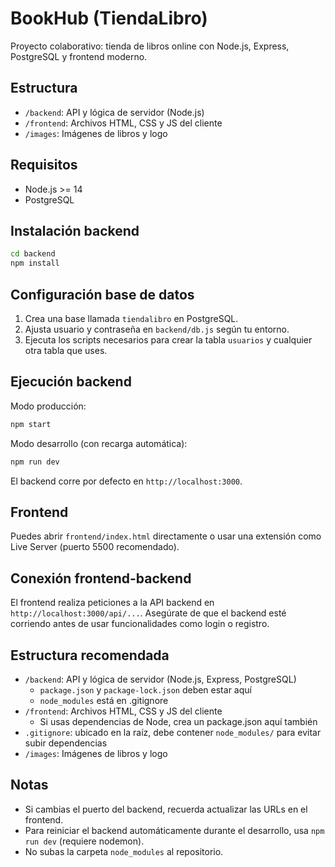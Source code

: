 # BookHub (TiendaLibro)

Proyecto colaborativo: tienda de libros online con Node.js, Express, PostgreSQL y frontend moderno.

## Estructura
- `/backend`: API y lógica de servidor (Node.js)
- `/frontend`: Archivos HTML, CSS y JS del cliente
- `/images`: Imágenes de libros y logo

## Requisitos
- Node.js >= 14
- PostgreSQL

## Instalación backend
```bash
cd backend
npm install
```

## Configuración base de datos
1. Crea una base llamada `tiendalibro` en PostgreSQL.
2. Ajusta usuario y contraseña en `backend/db.js` según tu entorno.
3. Ejecuta los scripts necesarios para crear la tabla `usuarios` y cualquier otra tabla que uses.

## Ejecución backend

Modo producción:
```bash
npm start
```
Modo desarrollo (con recarga automática):
```bash
npm run dev
```
El backend corre por defecto en `http://localhost:3000`.

## Frontend
Puedes abrir `frontend/index.html` directamente o usar una extensión como Live Server (puerto 5500 recomendado).

## Conexión frontend-backend
El frontend realiza peticiones a la API backend en `http://localhost:3000/api/...`. Asegúrate de que el backend esté corriendo antes de usar funcionalidades como login o registro.

## Estructura recomendada
- `/backend`: API y lógica de servidor (Node.js, Express, PostgreSQL)
  - `package.json` y `package-lock.json` deben estar aquí
  - `node_modules` está en .gitignore
- `/frontend`: Archivos HTML, CSS y JS del cliente
  - Si usas dependencias de Node, crea un package.json aquí también
- `.gitignore`: ubicado en la raíz, debe contener `node_modules/` para evitar subir dependencias
- `/images`: Imágenes de libros y logo

## Notas
- Si cambias el puerto del backend, recuerda actualizar las URLs en el frontend.
- Para reiniciar el backend automáticamente durante el desarrollo, usa `npm run dev` (requiere nodemon).
- No subas la carpeta `node_modules` al repositorio.
